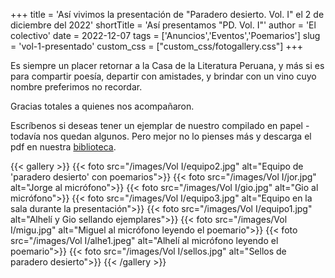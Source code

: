 +++
title = 'Así vivimos la presentación de "Paradero desierto. Vol. I" el 2 de diciembre del 2022'
shortTitle = 'Así presentamos "PD. Vol. I"'
author = 'El colectivo'
date = 2022-12-07
tags = ['Anuncios','Eventos','Poemarios']
slug = 'vol-1-presentado'
custom_css = ["custom_css/fotogallery.css"]
+++

Es siempre un placer retornar a la Casa de la Literatura Peruana, y más si es para compartir poesía,  departir con amistades, y brindar con un vino cuyo nombre preferimos no recordar.

Gracias totales a quienes nos acompañaron.

Escríbenos si deseas tener un ejemplar de nuestro compilado en papel - todavía nos quedan algunos. Pero mejor no lo pienses más y descarga el pdf en nuestra [biblioteca](/publicaciones/).

{{< gallery >}}
  {{< foto src="/images/Vol I/equipo2.jpg" alt="Equipo de 'paradero desierto' con poemarios">}}
  {{< foto src="/images/Vol I/jor.jpg" alt="Jorge al micrófono">}}
  {{< foto src="/images/Vol I/gio.jpg" alt="Gio al micrófono">}}
  {{< foto src="/images/Vol I/equipo3.jpg" alt="Equipo en la sala durante la presentación">}}
  {{< foto src="/images/Vol I/equipo1.jpg" alt="Alhelí y Gio sellando ejemplares">}}
  {{< foto src="/images/Vol I/migu.jpg" alt="Miguel al micrófono leyendo el poemario">}}
  {{< foto src="/images/Vol I/alhe1.jpeg" alt="Alhelí al micrófono leyendo el poemario">}}
  {{< foto src="/images/Vol I/sellos.jpg" alt="Sellos de paradero desierto">}}
{{< /gallery >}}
